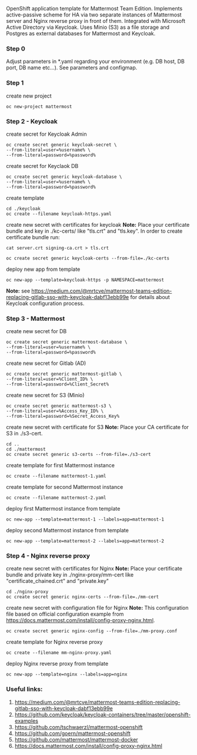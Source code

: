 OpenShift application template for Mattermost Team Edition.
Implements active-passive scheme for HA via two separate instances of Mattermost server and Nginx reverse proxy in front of them.
Integrated with Microsoft Active Directory via Keycloak.
Uses Minio (S3) as a file storage and Postgres as external databases for Mattermost and Keycloak.

### Step 0
Adjust parameters in *.yaml regarding your environment (e.g. DB host, DB port, DB name etc...). See parameters and configmap.

### Step 1
create new project
```
oc new-project mattermost
```

### Step 2 - Keycloak
create secret for Keycloak Admin
```
oc create secret generic keycloak-secret \
--from-literal=user=%username% \
--from-literal=password=%password%
```
create secret for Keyclaok DB
```
oc create secret generic keycloak-database \
--from-literal=user=%username% \
--from-literal=password=%password%
```
create template
```
cd ./keycloak
oc create --filename keycloak-https.yaml
```
create new secret with certificates for keycloak
**Note:** Place your certificate bundle and key in ./kc-certs/ like "tls.crt" and "tls.key".
In order to create certificate bundle run:

```
cat server.crt signing-ca.crt > tls.crt
```

```
oc create secret generic keycloak-certs --from-file=./kc-certs
```
deploy new app from template
```
oc new-app --template=keycloak-https -p NAMESPACE=mattermost
```

**Note:** see https://medium.com/@mrtcve/mattermost-teams-edition-replacing-gitlab-sso-with-keycloak-dabf13ebb99e for details about Keycloak configuration process.

### Step 3 - Mattermost
create new secret for DB
```
oc create secret generic mattermost-database \
--from-literal=user=%username% \
--from-literal=password=%password%
```
create new secret for Gitlab (AD)
```
oc create secret generic mattermost-gitlab \
--from-literal=user=%Client_ID% \
--from-literal=password=%Client_Secret%
```
create new secret for S3 (Minio)
```
oc create secret generic mattermost-s3 \
--from-literal=user=%Access_Key_ID% \
--from-literal=password=%Secret_Access_Key%
```
create new secret with certificate for S3
**Note:** Place your CA certificate for S3 in ./s3-cert.
```
cd ..
cd ./mattermost
oc create secret generic s3-certs --from-file=./s3-cert
```

create template for first Mattermost instance
```
oc create --filename mattermost-1.yaml
```

create template for second Mattermost instance
```
oc create --filename mattermost-2.yaml
```

deploy first Mattermost instance from template
```
oc new-app --template=mattermost-1 --labels=app=mattermost-1
```

deploy second Mattermost instance from template
```
oc new-app --template=mattermost-2 --labels=app=mattermost-2
```

### Step 4 - Nginx reverse proxy
create new secret with certificates for Nginx
**Note:** Place your certificate bundle and private key in ./nginx-proxy/mm-cert like "certificate_chained.crt" and "private.key"
```
cd ./nginx-proxy
oc create secret generic nginx-certs --from-file=./mm-cert
```

create new secret with configuration file for Nginx
**Note:** This configuration file based on official configuration example from https://docs.mattermost.com/install/config-proxy-nginx.html.
```
oc create secret generic nginx-config --from-file=./mm-proxy.conf
```

create template for Nginx reverse proxy
```
oc create --filename mm-nginx-proxy.yaml
```

deploy Nginx reverse proxy from template
```
oc new-app --template=nginx --labels=app=nginx
```

### Useful links:
1. https://medium.com/@mrtcve/mattermost-teams-edition-replacing-gitlab-sso-with-keycloak-dabf13ebb99e
2. https://github.com/keycloak/keycloak-containers/tree/master/openshift-examples
3. https://github.com/tschwaerzl/mattermost-openshift
4. https://github.com/goern/mattermost-openshift
5. https://github.com/mattermost/mattermost-docker
6. https://docs.mattermost.com/install/config-proxy-nginx.html
